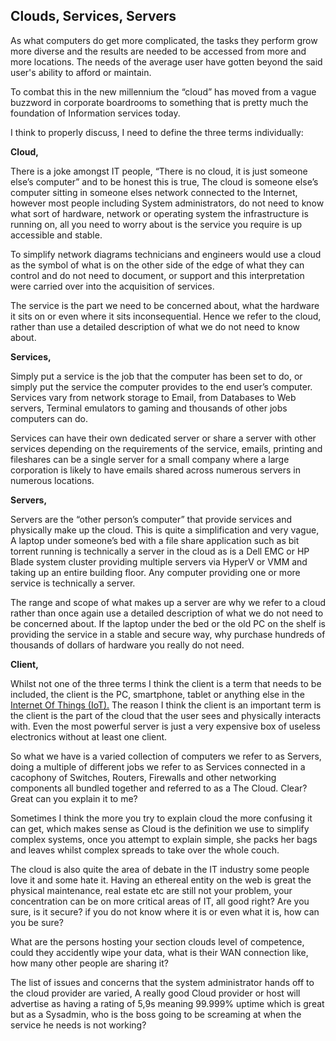 
## Clouds, Services, Servers

As what computers do get more complicated, the tasks they perform grow more diverse and the results are needed to be accessed from more and more locations. The needs of the average user have gotten beyond the said user's ability to afford or maintain. 

To combat this in the new millennium the “cloud” has moved from a vague buzzword in corporate boardrooms to something that is pretty much the foundation of Information services today.

I think to properly discuss, I need to define the three terms individually:

**Cloud,**

There is a joke amongst IT people, “There is no cloud, it is just someone else’s computer” and to be honest this is true, The cloud is someone else’s computer sitting in someone elses network connected to the Internet, however most people including System administrators, do not need to know what sort of hardware, network or operating system the infrastructure is running on, all you need to worry about is the service you require is up accessible and stable. 

To simplify network diagrams technicians and engineers would use a cloud as the symbol of what is on the other side of the edge of what they can control and do not need to document, or support and this interpretation were carried over into the acquisition of services. 

The service is the part we need to be concerned about, what the hardware it sits on or even where it sits inconsequential. Hence we refer to the cloud, rather than use a detailed description of what we do not need to know about.

**Services,**

Simply put a service is the job that the computer has been set to do, or simply put the service the computer provides to the end user’s computer. Services vary from network storage to Email, from Databases to Web servers, Terminal emulators to gaming and thousands of other jobs computers can do. 

Services can have their own dedicated server or share a server with other services depending on the requirements of the service, emails, printing and fileshares can be a single server for a small company where a large corporation is likely to have emails shared across numerous servers in numerous locations.

**Servers,**

Servers are the “other person’s computer” that provide services and physically make up the cloud. This is quite a simplification and very vague, A laptop under someone’s bed with a file share application such as bit torrent running is technically a server in the cloud as is a Dell EMC or HP Blade system cluster providing multiple servers via HyperV or VMM and taking up an entire building floor. Any computer providing one or more service is technically a server. 

The range and scope of what makes up a server are why we refer to a cloud rather than once again use a detailed description of what we do not need to be concerned about. If the laptop under the bed or the old PC on the shelf is providing the service in a stable and secure way, why purchase hundreds of thousands of dollars of hardware you really do not need.

**Client,**

Whilst not one of the three terms I think the client is a term that needs to be included, the client is the PC, smartphone, tablet or anything else in the [Internet Of Things (IoT).](https://en.wikipedia.org/wiki/Internet_of_things) The reason I think the client is an important term is the client is the part of the cloud that the user sees and physically interacts with. Even the most powerful server is just a very expensive box of useless electronics without at least one client.

So what we have is a varied collection of computers we refer to as Servers, doing a multiple of different jobs we refer to as Services connected in a cacophony of Switches, Routers, Firewalls and other networking components all bundled together and referred to as a The Cloud. Clear? Great can you explain it to me?

Sometimes I think the more you try to explain cloud the more confusing it can get, which makes sense as Cloud is the definition we use to simplify complex systems, once you attempt to explain simple, she packs her bags and leaves whilst complex spreads to take over the whole couch.

The cloud is also quite the area of debate in the IT industry some people love it and some hate it. Having an ethereal entity on the web is great the physical maintenance, real estate etc are still not your problem, your concentration can be on more critical areas of IT, all good right? Are you sure, is it secure? if you do not know where it is or even what it is, how can you be sure?

What are the persons hosting your section clouds level of competence, could they accidently wipe your data, what is their WAN connection like, how many other people are sharing it?

The list of issues and concerns that the system administrator hands off to the cloud provider are varied, A really good Cloud provider or host will advertise as having a rating of 5,9s meaning 99.999% uptime which is great but as a Sysadmin, who is the boss going to be screaming at when the service he needs is not working?
